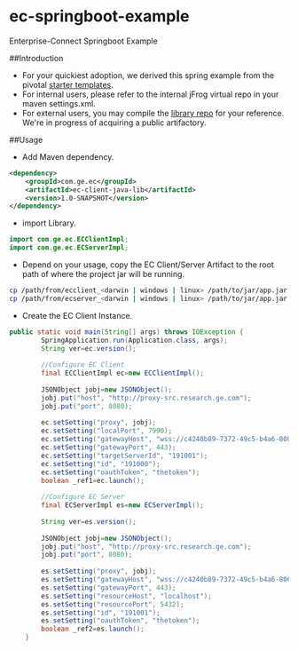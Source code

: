 # ec-springboot-example
Enterprise-Connect Springboot Example

##Introduction
- For your quickiest adoption, we derived this spring example from the pivotal [starter templates](https://start.spring.io/).
- For internal users, please refer to the internal jFrog virtual repo in your maven settings.xml.
- For external users, you may compile the [library repo](https://github.build.ge.com/Enterprise-Connect/ec-client-java-lib.git) for your reference. We're in progress of acquiring a public artifactory.

##Usage
- Add Maven dependency.
```xml
<dependency>
    <groupId>com.ge.ec</groupId>
    <artifactId>ec-client-java-lib</artifactId>
    <version>1.0-SNAPSHOT</version>
</dependency>
```
- import Library.
```java
import com.ge.ec.ECClientImpl;
import com.ge.ec.ECServerImpl;
```
- Depend on your usage, copy the EC Client/Server Artifact to the root path of where the project jar will be running.
```bash
cp /path/from/ecclient_<darwin | windows | linux> /path/to/jar/app.jar
cp /path/from/ecserver_<darwin | windows | linux> /path/to/jar/app.jar
```
- Create the EC Client Instance.
```java
public static void main(String[] args) throws IOException {
        SpringApplication.run(Application.class, args);
        String ver=ec.version();
        
        //Configure EC Client
        final ECClientImpl ec=new ECClientImpl();
    
        JSONObject jobj=new JSONObject();
        jobj.put("host", "http://proxy-src.research.ge.com");
        jobj.put("port", 8080);
        
        ec.setSetting("proxy", jobj);
        ec.setSetting("localPort", 7990);
        ec.setSetting("gatewayHost", "wss://c4240b89-7372-49c5-b4a6-8001286e4bd5.run.asv-pr.ice.predix.io");
        ec.setSetting("gatewayPort", 443);
        ec.setSetting("targetServerId", "191001");
        ec.setSetting("id", "191000");
        ec.setSetting("oauthToken", "thetoken");
        boolean _ref1=ec.launch();
        
        //Configure EC Server
        final ECServerImpl es=new ECServerImpl();
    
        String ver=es.version();
        
        JSONObject jobj=new JSONObject();
        jobj.put("host", "http://proxy-src.research.ge.com");
        jobj.put("port", 8080);
        
        es.setSetting("proxy", jobj);
        es.setSetting("gatewayHost", "wss://c4240b89-7372-49c5-b4a6-8001286e4bd5.run.asv-pr.ice.predix.io");
        es.setSetting("gatewayPort", 443);
        es.setSetting("resourceHost", "localhost");
        es.setSetting("resourcePort", 5432);
        es.setSetting("id", "191001");
        es.setSetting("oauthToken", "thetoken");
        boolean _ref2=es.launch();
    }
```
